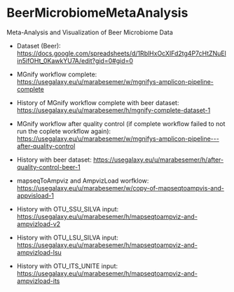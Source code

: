 # BeerMicrobiomeMetaAnalysis
Meta-Analysis and Visualization of Beer Microbiome Data

- Dataset (Beer): https://docs.google.com/spreadsheets/d/1RblHxOcXIFd2tg4P7cHtZNuElin5ifOHt_0KawkYU7A/edit?gid=0#gid=0 

- MGnify workflow complete: https://usegalaxy.eu/u/marabesemer/w/mgnifys-amplicon-pipeline-complete 
- History of MGnify workflow complete with beer dataset: https://usegalaxy.eu/u/marabesemer/h/mgnify-complete-dataset-1

- MGnify workflow after quality control (if complete workflow failed to not run the coplete workflow again): https://usegalaxy.eu/u/marabesemer/w/mgnifys-amplicon-pipeline---after-quality-control 
- History with beer dataset: https://usegalaxy.eu/u/marabesemer/h/after-quality-control-beer-1 

- mapseqToAmpviz and AmpvizLoad worfklow: https://usegalaxy.eu/u/marabesemer/w/copy-of-mapseqtoampvis-and-appvisload-1
- History with OTU_SSU_SILVA input: https://usegalaxy.eu/u/marabesemer/h/mapseqtoampviz-and-ampvizload-v2
- History with OTU_LSU_SILVA input: https://usegalaxy.eu/u/marabesemer/h/mapseqtoampviz-and-ampvizload-lsu 
- History with OTU_ITS_UNITE input: https://usegalaxy.eu/u/marabesemer/h/mapseqtoampviz-and-ampvizload-its 
